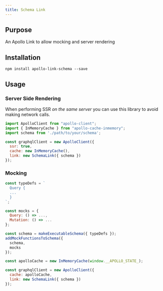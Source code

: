 ```yaml
---
title: Schema Link
---
```


## Purpose
An Apollo Link to allow mocking and server rendering

## Installation

`npm install apollo-link-schema --save`


## Usage

### Server Side Rendering

When performing SSR _on the same server_ you can use this library to avoid making network calls.

```js
import ApolloClient from "apollo-client";
import { InMemoryCache } from "apollo-cache-inmemory";
import schema from './path/to/your/schema';

const graphqlClient = new ApolloClient({
  ssr: true,
  cache: new InMemoryCache(),
  link: new SchemaLink({ schema })
});
```

### Mocking
```js
const typeDefs = `
  Query {
  ...
  }
`;

const mocks = {
  Query: () => ...,
  Mutation: () => ...
};

const schema = makeExecutableSchema({ typeDefs });
addMockFunctionsToSchema({
  schema,
  mocks
});

const apolloCache = new InMemoryCache(window.__APOLLO_STATE_);

const graphqlClient = new ApolloClient({
  cache: apolloCache,
  link: new SchemaLink({ schema })
});
```

